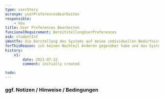 ```yaml
---
type: userStory
acronym: userPreferencesBearbeiten
responsible:
	- hbu
title: User Preferences Bearbeiten
funcionalRequirement: BereitstellungUserPreferences
asA: studentInf
iWantTo: die Darstellung des Systems auf meine individuellen Bedürfnisse einstellen können
forThisReason: ich keinen Nachteil Anderen gegenüber habe und das System an meine Wünsche/Bedürfnisse anpassen kann
history:
	v1:
		date: 2021-07-22
		comment: initially created

todo:
---
```


### ggf. Notizen / Hinweise / Bedingungen

